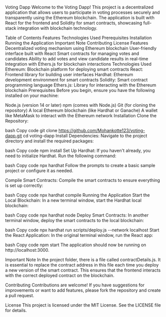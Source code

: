 Voting Dapp
Welcome to the Voting Dapp! This project is a decentralized application that allows users to participate in voting processes securely and transparently using the Ethereum blockchain. The application is built with React for the frontend and Solidity for smart contracts, showcasing full-stack integration with blockchain technology.

Table of Contents
Features
Technologies Used
Prerequisites
Installation
Running the Application
Important Note
Contributing
License
Features
Decentralized voting mechanism using Ethereum blockchain
User-friendly interface built with React
Smart contracts for managing votes and candidates
Ability to add votes and view candidate results in real-time
Integration with Ethers.js for blockchain interactions
Technologies Used
Ethereum: Blockchain platform for deploying smart contracts
React: Frontend library for building user interfaces
Hardhat: Ethereum development environment for smart contracts
Solidity: Smart contract programming language
Ethers.js: Library for interacting with the Ethereum blockchain
Prerequisites
Before you begin, ensure you have the following installed on your machine:

Node.js (version 14 or later)
npm (comes with Node.js)
Git (for cloning the repository)
A local Ethereum blockchain (like Hardhat or Ganache)
A wallet like MetaMask to interact with the Ethereum network
Installation
Clone the Repository:

bash
Copy code
git clone https://github.com/Mohankotte123/voting-dapp.git
cd voting-dapp
Install Dependencies: Navigate to the project directory and install the required packages:

bash
Copy code
npm install
Set Up Hardhat: If you haven't already, you need to initialize Hardhat. Run the following command:

bash
Copy code
npx hardhat
Follow the prompts to create a basic sample project or configure it as needed.

Compile Smart Contracts: Compile the smart contracts to ensure everything is set up correctly:

bash
Copy code
npx hardhat compile
Running the Application
Start the Local Blockchain: In a new terminal window, start the Hardhat local blockchain:

bash
Copy code
npx hardhat node
Deploy Smart Contracts: In another terminal window, deploy the smart contracts to the local blockchain:

bash
Copy code
npx hardhat run scripts/deploy.js --network localhost
Start the React Application: In the original terminal window, run the React app:

bash
Copy code
npm start
The application should now be running on http://localhost:3000.

Important Note
In the project folder, there is a file called contractDetails.js. It is essential to replace the contract address in this file each time you deploy a new version of the smart contract. This ensures that the frontend interacts with the correct deployed contract on the blockchain.

Contributing
Contributions are welcome! If you have suggestions for improvements or want to add features, please fork the repository and create a pull request.

License
This project is licensed under the MIT License. See the LICENSE file for details.
